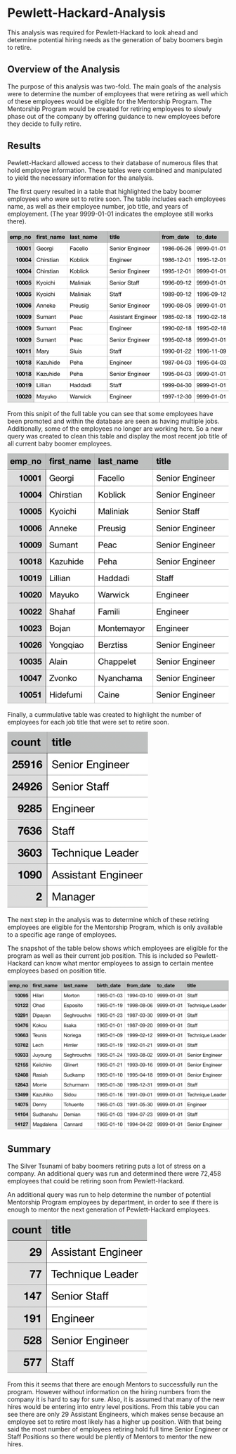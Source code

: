 # Pewlett-Hackard-Analysis
This analysis was required for Pewlett-Hackard to look ahead and determine potential hiring needs as the generation of baby boomers begin to retire. 

## Overview of the Analysis
The purpose of this analysis was two-fold. The main goals of the analysis were to determine the number of employees that were retiring as well which of these employees would be eligible for the Mentorship Program. The Mentorship Program would be created for retiring employees to slowly phase out of the company by offering guidance to new employees before they decide to fully retire.

## Results 
Pewlett-Hackard allowed access to their database of numerous files that hold employee information. These tables were combined and manipulated to yield the necessary information for the analysis.

The first query resulted in a table that highlighted the baby boomer employees who were set to retire soon. The table includes each employees name, as well as their employee number, job title, and years of employement. (The year 9999-01-01 indicates the employee still works there).

![alt text](https://raw.githubusercontent.com/KitWilliams07/Pewlett-Hackard-Analysis/main/Clean%20Data/retirement_titles.png)

From this snipit of the full table you can see that some employees have been promoted and within the database are seen as having multiple jobs. Additionally, some of the employees no longer are working here. So a new query was created to clean this table and display the most recent job title of all current baby boomer employees. 

![alt text](https://raw.githubusercontent.com/KitWilliams07/Pewlett-Hackard-Analysis/main/Clean%20Data/unique_titles.png)

Finally, a cummulative table was created to highlight the number of employees for each job title that were set to retire soon. 

![alt text](https://raw.githubusercontent.com/KitWilliams07/Pewlett-Hackard-Analysis/main/Clean%20Data/retiring_titles.png)



The next step in the analysis was to determine which of these retiring employees are eligible for the Mentorship Program, which is only available to a specific age range of employees. 

The snapshot of the table below shows which employees are eligible for the program as well as their current job position. This is included so Pewlett-Hackard can know what mentor employees to assign to certain mentee employees based on position title. 

![alt text](https://raw.githubusercontent.com/KitWilliams07/Pewlett-Hackard-Analysis/main/Clean%20Data/membership_eligibility.png)

## Summary 

The Silver Tsunami of baby boomers retiring puts a lot of stress on a company. An additional query was run and determined there were 72,458 employees that could be retiring soon from Pewlett-Hackard. 

An additional query was run to help determine the number of potential Mentorship Program employees by department, in order to see if there is enough to mentor the next generation of Pewlett-Hackard employees. 

![alt text](https://raw.githubusercontent.com/KitWilliams07/Pewlett-Hackard-Analysis/main/Clean%20Data/next_generation_ready.png) 

From this it seems that there are enough Mentors to successfully run the program. However without information on the hiring numbers from the company it is hard to say for sure. Also, it is assumed that many of the new hires would be entering into entry level positions. From this table you can see there are only 29 Assistant Engineers, which makes sense because an employee set to retire most likely has a higher up position. With that being said the most number of employees retiring hold full time Senior Engineer or Staff Positions so there would be plently of Mentors to mentor the new hires. 



